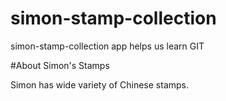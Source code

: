 simon-stamp-collection
======================

simon-stamp-collection app helps us learn GIT

#About Simon's Stamps

Simon has wide variety of Chinese stamps.
